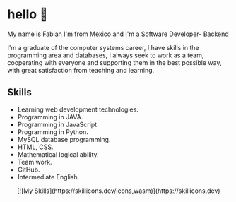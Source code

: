 # hello 👋
My name is Fabian I'm from Mexico and I'm a Software Developer- Backend

I'm a graduate of the computer systems career, I have skills in the programming area and databases, I always seek to work as a team, cooperating with everyone and supporting them in the best possible way, with great satisfaction from teaching and learning.

## Skills

*   Learning web development technologies.
*	Programming in JAVA.
*	Programming in JavaScript.
*	Programming in Python.
*	MySQL database programming.
*	HTML, CSS.
*	Mathematical logical ability.
*	Team work.
*	GitHub.
*	Intermediate English.


<p align="center">
	[![My Skills](https://skillicons.dev/icons,wasm)](https://skillicons.dev)	
  	  	
  </a>
</p>
